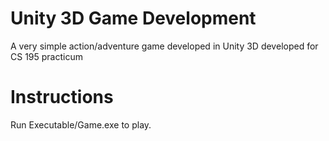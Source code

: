 # Unity 3D Game Development
A very simple action/adventure game developed in Unity 3D developed for CS 195 practicum

# Instructions
Run Executable/Game.exe to play. 

